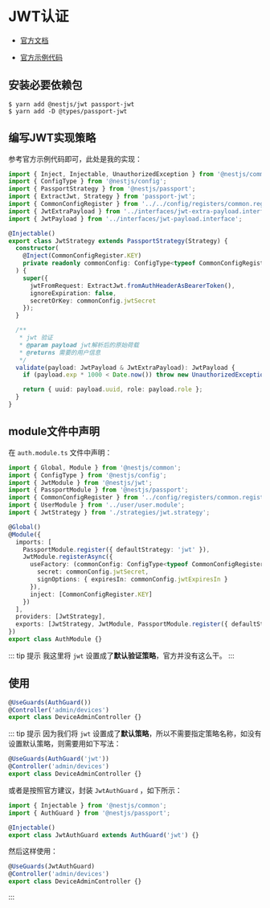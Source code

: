 # JWT认证
* [官方文档](https://docs.nestjs.com/security/authentication#jwt-functionality)

* [官方示例代码](https://github.com/nestjs/nest/tree/master/sample/19-auth-jwt)

## 安装必要依赖包

```shell
$ yarn add @nestjs/jwt passport-jwt
$ yarn add -D @types/passport-jwt
```

## 编写JWT实现策略

参考官方示例代码即可，此处是我的实现：

```typescript
import { Inject, Injectable, UnauthorizedException } from '@nestjs/common';
import { ConfigType } from '@nestjs/config';
import { PassportStrategy } from '@nestjs/passport';
import { ExtractJwt, Strategy } from 'passport-jwt';
import { CommonConfigRegister } from '../../config/registers/common.register';
import { JwtExtraPayload } from '../interfaces/jwt-extra-payload.interface';
import { JwtPayload } from '../interfaces/jwt-payload.interface';

@Injectable()
export class JwtStrategy extends PassportStrategy(Strategy) {
  constructor(
    @Inject(CommonConfigRegister.KEY)
    private readonly commonConfig: ConfigType<typeof CommonConfigRegister>
  ) {
    super({
      jwtFromRequest: ExtractJwt.fromAuthHeaderAsBearerToken(),
      ignoreExpiration: false,
      secretOrKey: commonConfig.jwtSecret
    });
  }

  /**
   * jwt 验证
   * @param payload jwt解析后的原始荷载
   * @returns 需要的用户信息
   */
  validate(payload: JwtPayload & JwtExtraPayload): JwtPayload {
    if (payload.exp * 1000 < Date.now()) throw new UnauthorizedException();

    return { uuid: payload.uuid, role: payload.role };
  }
}
```

## module文件中声明

在 `auth.module.ts` 文件中声明：

```typescript
import { Global, Module } from '@nestjs/common';
import { ConfigType } from '@nestjs/config';
import { JwtModule } from '@nestjs/jwt';
import { PassportModule } from '@nestjs/passport';
import { CommonConfigRegister } from '../config/registers/common.register';
import { UserModule } from '../user/user.module';
import { JwtStrategy } from './strategies/jwt.strategy';

@Global()
@Module({
  imports: [
    PassportModule.register({ defaultStrategy: 'jwt' }),
    JwtModule.registerAsync({
      useFactory: (commonConfig: ConfigType<typeof CommonConfigRegister>) => ({
        secret: commonConfig.jwtSecret,
        signOptions: { expiresIn: commonConfig.jwtExpiresIn }
      }),
      inject: [CommonConfigRegister.KEY]
    })
  ],
  providers: [JwtStrategy],
  exports: [JwtStrategy, JwtModule, PassportModule.register({ defaultStrategy: 'jwt' })]
})
export class AuthModule {}
```

::: tip 提示
我这里将 `jwt` 设置成了**默认验证策略**，官方并没有这么干。
:::

## 使用

```typescript
@UseGuards(AuthGuard())
@Controller('admin/devices')
export class DeviceAdminController {}
```

::: tip 提示
因为我们将 `jwt` 设置成了**默认策略**，所以不需要指定策略名称，如没有设置默认策略，则需要用如下写法：

```typescript
@UseGuards(AuthGuard('jwt'))
@Controller('admin/devices')
export class DeviceAdminController {}
```

或者是按照官方建议，封装 `JwtAuthGuard` ，如下所示：

```typescript
import { Injectable } from '@nestjs/common';
import { AuthGuard } from '@nestjs/passport';

@Injectable()
export class JwtAuthGuard extends AuthGuard('jwt') {}
```

然后这样使用：

```typescript
@UseGuards(JwtAuthGuard)
@Controller('admin/devices')
export class DeviceAdminController {}
```

:::
